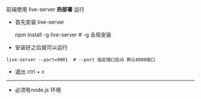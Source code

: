 前端使用 live-server **热部署** 运行
 * 首先安装 live-server
 
   
    
    npm install -g live-server # -g 全局安装 
    
 * 安装好之后就可以运行
```shell script
live-server --port=9001  # --port 指定端口启动 默认8080端口
```
  * 退出 ctrl + c
  
***
* 必须有node.js 环境 